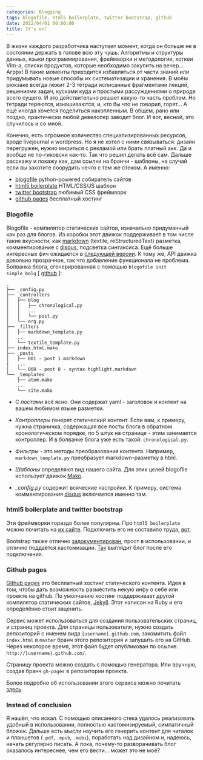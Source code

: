 ```yaml
---
categories: Blogging
tags: blogofile, html5 boilerplate, twitter bootstrap, github
date: 2012/04/01 00:00:00
title: It's on!
---
```


В жизни каждого разработчика наступает момент, когда он больше не в состоянии держать в голове всю эту чушь. Алгоритмы и структуры данных, языки программирования, фреймворки и методологии, хоткеи Vim-а, списки продуктов, которые необходимо закупить на вечер... Агррх! В такие моменты приходится избавляться от части знаний или придумывать новые способы их систематизации и хранения. В моём рюкзаке всегда лежит 2-3 тетради исписанные фрагментами лекций, решениями задач, кусками куда и простыми рассуждениями о природе всего сущего. И это действительно решает какую-то часть проблем. Но тетради теряются, изнашиваются, и, кто бы что не говорил, горят... А ещё иногда хочется поделиться накопленным. В общем, рано или поздно, практически любой девелопер заводит блог. И вот, весной, это случилось и со мной.

Конечно, есть огромное количество специализированных ресурсов, вроде livejournal и wordpress. Но я не хотел с ними связываться: дизайн перегружен, нужно мириться с рекламой или брать платный акк. Да и вообще не по-гиковски как-то. Так что решил делать всё сам. Дальше расскажу и покажу как, дам ссылки на бранчи - шаблоны, на случай если вы захотите соорудить нечто с тем же стеком. А именно:

*   [blogofile](http://www.blogofile.com/) python-powered собиратель сайтов
*   [html5 boilerplate](http://html5boilerplate.com/) HTML/CSS/JS шаблон
*   [twitter bootstrap](http://twitter.github.com/bootstrap/) любимый CSS фреймворк
*   [github pages](http://pages.github.com/) бесплатный хостинг

### Blogofile

Blogofile - компилятор статических сайтов, изначально придуманный как раз для блогов. Из коробки этот движок поддерживает в том числе такие вкусности, как [markdown](http://daringfireball.net/projects/markdown/) (textile, reStructuredText) разметка, комментирование с [disqus](http://disqus.com/), подсветка синтаксиса. Ещё больше интересных фич ожидается в [следующей версии](http://www.blogofile.com/blog/2011/04/30/preview-of-blogofile-0.8/). К тому же, API движка довольно прозрачное, так что добавление функционала не проблема. Болванка блога, сгенерированная с помощью `blogofile init simple_bolg` [ [github](https://github.com/filipovskii/filipovskii.github.com/branches/blogofile_init) ]:

    .
    ├── _config.py
    ├── _controllers
    │   ├── blog
    │   │   ├── chronological.py
    │   │   ...
    │   │   └── post.py
    │   └── org.py
    ├── _filters
    │   ├── markdown_template.py
    │   ...
    │   └── textile_template.py
    ├── index.html.mako
    ├── _posts
    │   ├── 001 - post 1.markdown
    |   ...
    │   └── 008 - post 8 - syntax highlight.markdown
    └── _templates
        ├── atom.mako
        ...
        └── site.mako

*   С *постами* всё ясно. Они содержат yaml - заголовок и контент на вашем любимом языке разметки.

*   *Контроллеры* генерят статический контент. Если вам, к примеру, нужна страничка, содержащая все посты блога в обратном хронологическом порядке, по 5 штук на странице - этим занимается контроллер. И в болванке блога уже есть такой: `chronological.py`. 

*   *Фильтры* - это методы преобразования контента. Например, `markdown_template.py` преобразует markdown-разметку в html.

*   *Шаблоны* определяют вид нашего сайта. Для этих целей blogofile использует движок [Mako](http://www.makotemplates.org/).

*   *_config.py* содержит всяческие настройки. К примеру, система комментирования [disqus](http://www.disqus.com) включается именно там.


### html5 boilerplate and twitter bootstrap

Эти фреймворки гораздо более популярны. Про `html5 boilerplate` можно почитать на [их сайте](http://ru.html5boilerplate.com/). Подключить его не составило труда, [вот](https://github.com/filipovskii/filipovskii.github.com/tree/boilerplate).

Bootstrap также отлично [задокументирован](http://twitter.github.com/bootstrap/), прост в использовании, и отлично поддаётся кастомизации. [Так](https://github.com/filipovskii/filipovskii.github.com/tree/bootstrap) выглядит блог после его подключения.

### Github pages

[Github pages](http://pages.github.com/) это бесплатный хостинг статического контента. Идея в том, чтобы дать возможность разместить некую инфу о себе или проекте на github. По умолчанию хостинг поддерживает другой компилятор статических сайтов, [Jekyll](https://github.com/mojombo/jekyll). Этот написан на Ruby и его определённо стоит заценить.

Сервис может использоваться для создания пользовательских страниц, и страниц проекта. Для страницы пользователя, нужно создать репозиторий с именем вида `[username].github.com`, закомитить файл `index.html` в `master` бранч этого репозитория и запушить его на GitHub. Через некоторое время, этот файл будет опубликован по ссылке: `http://[username].github.com/`.

Страницу проекта можно создать с помощью генератора. Или вручную, создав бранч `gh-pages` в репозитории проекта.

Более подробно об использовании этого сервиса можно почитать [здесь](http://help.github.com/pages/).

### Instead of conclusion

Я нашёл, что искал. С помощью описанного стека удалось реализовать удобный в использовании, полностью кастомизируемый, симпатичный бложек. Дальше есть мысли научить его генерить контент для читалок и планшетов (`.pdf`, `.epub`, `.mobi`), поработать над дизайном и, надеюсь, начать регулярно писать. А пока, почему-то разворачивать блог оказалось интереснее, чем его вести... может это не моё?
